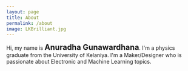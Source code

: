 ```yaml
---
layout: page
title: About
permalink: /about
image: LKBrilliant.jpg
---
```


Hi, my name is <big style="font-size:20px;"><b>Anuradha Gunawardhana</b></big>.
I'm a physics graduate from the University of Kelaniya. I'm a Maker/Designer who is passionate about Electronic and Machine Learning topics.